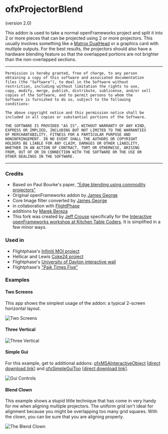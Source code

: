 
# ofxProjectorBlend
(version 2.0)


This addon is used to take a normal openFrameworks project and split it into 2 or more pieces that can be projected using 2 or more projectors. This usually involves something like a [Matrox DualHead](http://www.matrox.com/graphics/en/products/gxm/dh2go/digital_se/) or a graphics card with multiple outputs. For the best results, the projectors should also have a hardware blending feature so that the overlapped portions are not brighter than the non-overlapped sections.


--------
	Permission is hereby granted, free of charge, to any person
	obtaining a copy of this software and associated documentation
	files (the "Software"), to deal in the Software without
	restriction, including without limitation the rights to use,
	copy, modify, merge, publish, distribute, sublicense, and/or sell
	copies of the Software, and to permit persons to whom the
	Software is furnished to do so, subject to the following
	conditions:
	
	The above copyright notice and this permission notice shall be
	included in all copies or substantial portions of the Software.
	
	THE SOFTWARE IS PROVIDED "AS IS", WITHOUT WARRANTY OF ANY KIND,
	EXPRESS OR IMPLIED, INCLUDING BUT NOT LIMITED TO THE WARRANTIES
	OF MERCHANTABILITY, FITNESS FOR A PARTICULAR PURPOSE AND
	NONINFRINGEMENT. IN NO EVENT SHALL THE AUTHORS OR COPYRIGHT
	HOLDERS BE LIABLE FOR ANY CLAIM, DAMAGES OR OTHER LIABILITY,
	WHETHER IN AN ACTION OF CONTRACT, TORT OR OTHERWISE, ARISING
	FROM, OUT OF OR IN CONNECTION WITH THE SOFTWARE OR THE USE OR
	OTHER DEALINGS IN THE SOFTWARE.
----------


### Credits
- Based on Paul Bourke's paper, ["Edge blending using commodity projectors"](http://paulbourke.net/texture_colour/edgeblend/)
- Original openFrameworks addon by [James George](http://www.jamesgeorge.org)
- Core Image filter converted by [James George](http://www.jamesgeorge.org/)
- in collaboration with [FlightPhase](http://www.flightphase.com) 
- additions by [Marek Bereza](http://www.mazbox.com/)
- This fork was created by [Jeff Crouse](http://www.jeffcrouse.info) specifically for the [Interactive openFrameworks workshop at Kitchen Table Coders](http://kitchentablecoders.com/2012/10/20/intermediate-of-a/).  It is simplified in a few minor ways.

### Used in

- Flightphase's [Infiniti MOI project](http://vimeo.com/14588336)
- Hellicar and Lewis [Coke24 project](http://www.hellicarandlewis.com/2011/03/22/coke-24hr-music/)
- Flightphase's [University of Dayton interactive wall](http://www.flightphase.com/main_wp/expanded-media/interactive-wall-at-ud)
- Flightphase's ["Paik Times Five"](http://www.flightphase.com/main_wp/expanded-media/paik-times-five)


### Examples

#### Two Screens

This app shows the simplest usage of the addon: a typical 2-screen horizontal layout.  

![Two Screens](http://4u.jeffcrouse.info/of/pblend/two_screens.png)

#### Three Vertical 

![Three Vertical](http://4u.jeffcrouse.info/of/pblend/three_vertical.png)

#### Simple Gui

For this example, get to additional addons: [ofxMSAInteractiveObject](https://github.com/memo/ofxMSAInteractiveObject) [[direct download link](https://github.com/memo/ofxSimpleGuiToo/archive/master.zip)] and [ofxSimpleGuiToo](https://github.com/memo/ofxSimpleGuiToo) [[direct download link](https://github.com/memo/ofxMSAInteractiveObject/archive/master.zip)].  

![Gui Controls](http://4u.jeffcrouse.info/of/pblend/gui_controls.png)

#### Blend Clown

This example shows a stupid little technique that has come in very handy for me when aligning multiple projectors.  The uniform grid isn't ideal for alignment because you might be overlapping too many grid squares.  With the clown, you can be sure that you are aligning properly.

![The Blend Clown](http://4u.jeffcrouse.info/of/pblend/blend_clown.png)